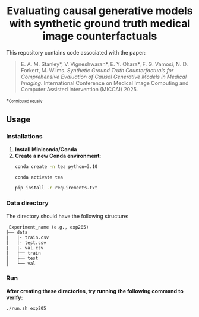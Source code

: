 <div align="center">

# Evaluating causal generative models with synthetic ground truth medical image counterfactuals

</div>

This repository contains code associated with the paper:
> E. A. M. Stanley*, V. Vigneshwaran*, E. Y. Ohara*, F. G. Vamosi, N. D. Forkert, M. Wilms. <i>Synthetic Ground Truth Counterfactuals for Comprehensive Evaluation of Causal Generative Models in Medical Imaging</i>. International Conference on Medical Image Computing and Computer Assisted Intervention (MICCAI) 2025.

*<sub><sup>Contributed equally</sub></sup>

## Usage

### Installations 

1. **Install Miniconda/Conda**
2. **Create a new Conda environment:**
   ```bash
   conda create -n tea python=3.10
   
   conda activate tea
   
   pip install -r requirements.txt

### Data directory

The directory should have the following structure:

  ```
   Experiment_name (e.g., exp205)
  ├── data
  |   |- train.csv
  |   |- test.csv
  |   |- val.csv
  |   ├── train
  │   ├── test
  │   └── val

  ```

### Run

**After creating these directories, try running the following command to verify:**

```bash
./run.sh exp205
```

<!-- ## Data
The datasets used in this paper are available at [doi.org/10.5683/SP3/MQWWW5](https://doi.org/10.5683/SP3/MQWWW5).

## Citation -->

